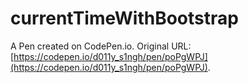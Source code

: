 # currentTimeWithBootstrap

A Pen created on CodePen.io. Original URL: [https://codepen.io/d011y_s1ngh/pen/poPgWPJ](https://codepen.io/d011y_s1ngh/pen/poPgWPJ).

